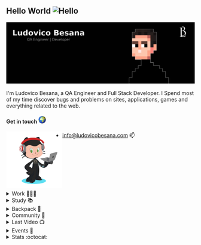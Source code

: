 ## Hello World <img src="https://user-images.githubusercontent.com/1303154/88677602-1635ba80-d120-11ea-84d8-d263ba5fc3c0.gif" width="28px" alt="Hello">

<img src="images/cover.png" alt="Ludovico Besana">

I'm Ludovico Besana, a QA Engineer and Full Stack Developer. I Spend most of my time discover bugs and problems on sites, applications, games and everything related to the web.


#### Get in touch <img  width="20" height="20" src="images/world.gif">

<img align="left" width="150" height="150" src="images/lb-octocat.gif"></a>
- [info@ludovicobesana.com](mailto:info@ludovicobesana.com) :mailbox:
<br />
<br />
<br />
<br />
<br />
<br />
<br />
<!-- WORK -->

<details>
<summary>
  Work 👨🏻‍💻
</summary>
<br />

- I am currently updating this readme with the most recent activities and projects so get ready and leave a **follow** to receive notifications
- I am developing a simple personal portfolio site --> https://www.ludovicobesana.com/ (Still in progress tho)

</details>

<!-- PERSONAL IMPROVEMENTS -->

<details>
<summary>
  Study 📚
</summary>
<br />

- I am currently studying [Jekyll](https://jekyllrb.com/) and experimenting with different testing tools including [SoapUI](https://www.soapui.org/) and [Cypress](https://www.cypress.io/)

</details>


<!-- TECH BACKPACK -->

<details>
<summary>
  Backpack 🎒
</summary>

##### Most used Languages & Frameworks:

[<img align="left" alt="robotframework" width="36px" src="images/icons/robot.png" />](https://robotframework.org/)
[<img align="left" alt="selenium" width="36px" src="images/icons/selenium.png" />](https://www.selenium.dev/)
[<img align="left" alt="html" width="36px" src="images/icons/html.png" />](https://html.spec.whatwg.org/multipage/)
[<img align="left" alt="css" width="36px" src="images/icons/css.png" />](https://www.w3.org/Style/CSS/Overview.en.html)
[<img align="left" alt="javascript" width="36px" src="images/icons/js.png" />](https://www.javascript.com/)
[<img align="left" alt="php" width="36px" src="images/icons/php.png" />](https://www.php.net/)
[<img align="left" alt="python" width="36px" src="images/icons/python.png" />](https://www.python.org/)
[<img align="left" alt="c" width="36px" src="images/icons/c.png" />](https://www.cprogramming.com/)
[<img align="left" alt="woocommerce" width="36px" src="images/icons/woocommerce.png" />](https://woocommerce.com/blackcyber/)

<br />
<br />
<br />

##### Most used Tools & IDE:

[<img align="left" alt="atom" width="36px" src="images/icons/atom-editor.png" />](https://atom.io/)
[<img align="left" alt="nova" width="36px" src="images/icons/nova.png" />](https://nova.app/)
[<img align="left" alt="jetbrains" width="36px" src="images/icons/jetbrains.png" />](https://www.jetbrains.com/products/#type=ide)
[<img align="left" alt="eclipse" width="36px" src="images/icons/eclipse.png" />](https://www.eclipse.org/downloads/)
[<img align="left" alt="gitkraken" width="36px" src="images/icons/gitkraken.png" />](https://www.gitkraken.com/)
[<img align="left" alt="git" width="36px" src="images/icons/git.png" />](https://git-scm.com/)
[<img align="left" alt="docker" width="36px" src="images/icons/docker.png" />](https://www.docker.com/get-started)
[<img align="left" alt="jira software" width="36px" src="images/icons/jirasoftware.png" />](https://www.atlassian.com/it/software/jira)
[<img align="left" alt="loom" width="36px" src="images/icons/loom.png" />](https://www.loom.com/)
[<img align="left" alt="figma" width="36px" src="images/icons/figma.png" />](https://www.figma.com/)
[<img align="left" alt="affinity" width="36px" src="images/icons/affinity.png" />](https://affinity.serif.com/it/)

<br />
<br />
<br />

##### My Distro:

[<img align="left" alt="bigsur" width="36px" src="images/icons/bigsur.png" />](https://www.apple.com/it/macos/big-sur/)
[<img align="left" alt="pop" width="36px" src="images/icons/pop.png" />](https://pop.system76.com/)
[<img align="left" alt="manjaro" width="36px" src="images/icons/manjaro.png" />](https://manjaro.org/)
[<img align="left" alt="windows10" width="36px" src="images/icons/windows10.png" />](https://www.microsoft.com/it-it/windows/get-windows-10)
[<img align="left" alt="raspbian" width="36px" src="images/icons/raspbian.png" />](https://www.raspbian.org/)
[<img align="left" alt="kali" width="36px" src="images/icons/kali.png" />](https://www.kali.org/)

<br />
<br />

</details>

<!-- COMMUNITY -->

<details>
<summary>
  Community 👥
</summary>
<br/ >

- [Coding Bunker](https://www.codingbunker.it)

</details>


<!-- LAST VIDEO -->

<details>
<summary>
  Last Video 📺
</summary>
<br/ >

- https://youtu.be/zXMhyyEZtng

</details>

<!-- EVENTS -->

<details>
<summary>
  Events  🎫
</summary>
<br/ >

- [Introduzione a Robotframework: Test Automation per principianti](https://community.codemotion.com/coding-bunker/meetups/introduzione-a-robotframework-test-automation-per-principianti)

</details>


<!-- GITHUB STATS -->

<details>
<summary>
  Stats :octocat:
</summary>
<br/ >

<img align="left" src="https://github-readme-streak-stats.herokuapp.com/?user=ludovicobesana&theme=dark" />
<img align="left" src="https://github-readme-stats.vercel.app/api?username=ludovicobesana&count_private=true&theme=dark" />
<img align="left" src="https://github-readme-stats.vercel.app/api/wakatime?username=ludovicobesana&theme=dark" />

</details>

<br />




<!-- <a href="https://www.buymeacoffee.com/ludovicobesana" target="_blank"><img src="https://cdn.buymeacoffee.com/buttons/v2/default-yellow.png" alt="Buy Me A Coffee" style="height: 60px !important;width: 217px !important;" ></a> -->
